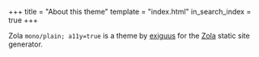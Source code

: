 +++
title = "About this theme"
template = "index.html"
in_search_index = true
+++

Zola `mono/plain; a11y=true` is a theme by [exiguus](https://github.com/exiguus) for the [Zola](https://www.getzola.org/) static site generator.
